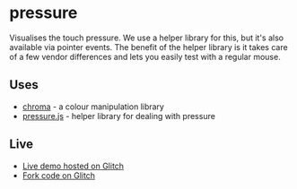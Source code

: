 # pressure

Visualises the touch pressure. We use a helper library for this, but it's also available via pointer events. The benefit of the helper library is it takes care of a few vendor differences and lets you easily test with a regular mouse.

## Uses

* [chroma](http://gka.github.io/chroma.js/) - a colour manipulation library
* [pressure.js](https://pressurejs.com/) - helper library for dealing with pressure

## Live

* [Live demo hosted on Glitch](https://ix-pressure.glitch.me/)
* [Fork code on Glitch](https://glitch.com/edit/#!/ix-pointer-playground)
